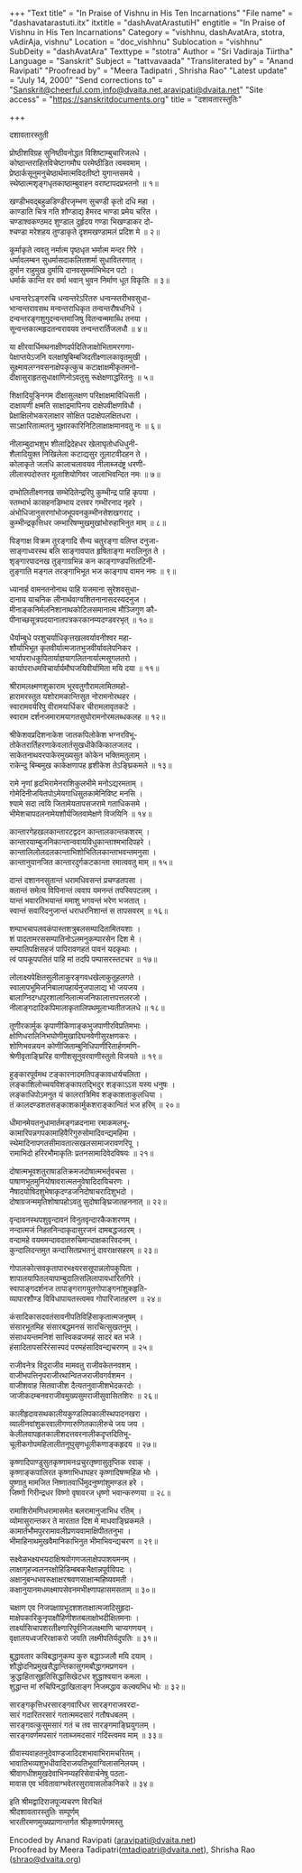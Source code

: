 +++
"Text title" = "In Praise of Vishnu in His Ten Incarnations"
"File name" = "dashavatarastuti.itx"
itxtitle = "dashAvatArastutiH"
engtitle = "In Praise of Vishnu in His Ten Incarnations"
Category = "vishhnu, dashAvatAra, stotra, vAdirAja, vishnu"
Location = "doc_vishhnu"
Sublocation = "vishhnu"
SubDeity = "dashAvatAra"
Texttype = "stotra"
Author = "Sri Vadiraja Tiirtha"
Language = "Sanskrit"
Subject = "tattvavaada"
"Transliterated by" = "Anand Ravipati"
"Proofread by" = "Meera Tadipatri , Shrisha Rao"
"Latest update" = "July 14, 2000"
"Send corrections to" = "Sanskrit@cheerful.com,info@dvaita.net,aravipati@dvaita.net"
"Site access" = "https://sanskritdocuments.org"
title = "दशावतारस्तुतिः"

+++
  
 दशावतारस्तुती   
  
प्रोष्ठीशविग्रह सुनिष्ठीवनोद्धत विशिष्टाम्बुचारिजलधे  ।  
कोष्ठान्तराहितविचेष्टागमौघ परमेष्ठीडित त्वमवमाम्  ।  
प्रेष्ठार्कसूनुमनुचेष्ठार्थमात्मविदतीष्टो युगान्तसमये  ।  
स्थेष्ठात्मश‍ृङ्गधृतकाष्ठाम्बुवाहन वराष्टापदप्रभतनो  ॥ १॥  
  
खण्डीभवद्बहुळडिण्डीरजृम्भण सुचण्डी कृतो दधि महा  ।  
काण्डाति चित्र गति शौण्डाद्य हैमरद भाण्डा प्रमेय चरित  ।  
चण्डाश्वकण्ठमद शुण्डाल दुर्हृदय गण्डा भिखण्डाकर दो-  
श्चण्डा मरेशहय तुण्डाकृते दृशमखण्डामलं प्रदिश मे  ॥ २॥  
  
कूर्माकृते त्ववतु नर्मात्म पृष्ठधृत भर्मात्म मन्दर गिरे  ।  
धर्मावलम्बन सुधर्मासदाकलितशर्मा सुधावितरणात्  ।  
दुर्मान राहुमुख दुर्मायि दानवसुमर्माभिभेदन पटो  ।  
धर्मार्क कान्ति वर वर्मा भवान् भुवन निर्माण धूत विकृतिः  ॥ ३॥  
  
धन्वन्तरेऽङ्गरुचि धन्वन्तरेऽरितरु धन्वन्स्तरीभवसुधा-  
भान्वन्तरावसथ मन्वन्तराधिकृत तन्वन्तरौषधनिधे  ।  
दन्वन्तरङ्गशुगुदन्वन्तमाजिषु वितन्वन्ममाब्धि तनया  ।  
सून्वन्तकात्महृदतन्वरावयव तन्वन्तरार्तिजलधौ  ॥ ४॥  
  
या क्षीरवार्धिमथनाक्षीणदर्पदितिजाक्षोभितामरगणा-  
पेक्षाप्तयेऽजनि वलक्षांषुबिम्बजिदतीक्ष्णालकावृतमुखी  ।  
सूक्ष्मावलग्नवसनाक्षेपकृत्कुच कटाक्षाक्षमीकृतमनो-  
दीक्षासुराहृतसुधाक्षाणिनोऽवतुसु रूक्षेक्षणाद्धरितनुः  ॥ ५॥  
  
शिक्षादियुङ्निगम दीक्षासुलक्षण परिक्षाक्षमाविधिसती  ।  
दाक्षायणी क्षमति साक्षाद्रमापिनय दाक्षेपवीक्षणविधौ  ।  
प्रेक्षाक्षिलोभकरलाक्षार सोक्षित पदाक्षेपलक्षितधरा  ।  
साऽक्षारितात्मतनु भूक्षारकारिनिटिलाक्षाक्षमानवतु नः  ॥ ६॥  
  
नीलाम्बुदाभशुभ शीलाद्रिदेहधर खेलाघृतोधधिधुनी-  
शैलादियुक्त निखिलेला कटाद्यसुर तूलाटवीदहन ते  ।  
कोलाकृते जलधि कालाचलावयव नीलाब्जदंष्ट्र धरणी-  
लीलास्पदोरुतर मूलाशियोगिवर जालाभिवन्दित नमः  ॥ ७॥  
  
दम्भोलितीक्ष्णनख सम्भेदितेन्द्ररिपु कुम्भीन्द्र पाहि कृपया  ।  
स्तम्भार्भ कासहनडिम्भाय दत्तवर गम्भीरनाद नृहरे  ।  
अंभोधिजानुसरणांभोजभूपवनकुम्भीनसेशखगराट्  ।  
कुम्भीन्द्रकृत्तिधर जम्भारिषण्मुखमुखांभोरुहाभिनुत माम्  ॥ ८॥  
  
पिङ्गाक्ष विक्रम तुरङ्गादि सैन्य चतुरङ्गा वलिप्त दनुजा-  
साङ्गाध्वरस्थ बलि साङ्गावपात हृषिताङ्गा मरालिनुत ते  ।  
श‍ृङ्गारपादनख तुङ्गाग्रभिन्न कन काङ्गाण्डपत्तितटिनी-  
तुङ्गाति मङ्गल तरङ्गाभिभूत भज काङ्गाघ वामन नमः  ॥ ९॥  
  
ध्यानार्ह वामनतनोनाथ पाहि यजमाना सुरेशवसुधा-  
दानाय याचनिक लीनार्थवाग्वशितनानासदस्यदनुज  ।  
मीनाङ्कनिर्मलनिशानाथकोटिलसमानात्म मौञ्जिगुण कौ-  
पीनाच्छसूत्रपदयानातपत्रकरकानम्यदण्डवरभृत्  ॥ १०॥  
  
धैर्याम्बुधे परशुचर्याधिकृत्तखलवर्यावनीश्वर महा-  
शौर्याभिभूत कृतवीर्यात्मजातभुजवीर्यावलेपनिकर  ।  
भार्यापराधकुपितार्याज्ञयागलितनार्यात्मसूगलतरो  ।  
कार्यापराधमविचार्यार्यमौघजयिवीर्यामिता मयि दया  ॥ ११॥  
  
श्रीरामलक्ष्मणशुकाराम भूरवतुगौरामलामितमहो-  
हारामरस्तुत यशोरामकान्तिसुत नोरामनोरथहर  ।  
स्वारामवर्यरिपु वीरामयार्धिकर चीरामलावृतकटे ।  
स्वाराम दर्शनजमारामयागतसुघोरामनोरमलब्धकलह  ॥ १२॥  
  
श्रीकेशवप्रदिशनाकेश जातकपिलोकेश भग्नरविभू-  
तोकेतरार्तिहरणाकेवलार्तसुखधीकेकिकालजलद  ।  
साकेतनाथवरपाकेरमुख्यसुत कोकेन भक्तिमतुलाम्  ।  
राकेन्दु बिम्बमुख काकेक्षणापह हृशीकेश तेऽङ्घ्रिकमले  ॥ १३॥  
  
रामे नृणां हृदभिरामेनराशिकुलभीमे मनोऽद्यरमताम्  ।  
गोमेदिनीजयितपोऽमेयगाधिसुतकामेनिविष्ट मनसि  ।  
श्यामे सदा त्वयि जितामेयतापसजरामे गताधिकसमे  ।  
भीमेशचापदलनामेयशौर्यजितवामेक्षणे विजयिनि  ॥ १४॥  
  
कान्तारगेहखलकान्तारटद्वदन कान्तालकान्तकशरम्  ।  
कान्तारयाम्बुजनिकान्तान्ववायविधुकान्ताश्मभादिपहरे  ।  
कान्तालिलोलदलकान्ताभिशोभितिलकान्ताभवन्तमनुसा  ।  
कान्तानुयानजित  कान्तारदुर्गकटकान्ता रमात्ववतु माम्  ॥ १५॥  
  
दान्तं दशाननसुतान्तं धरामधिवसन्तं प्रचण्डतपसा  ।  
क्लान्तं समेत्य विपिनान्तं त्ववाप यमनन्तं तपस्विपटलम्   ।  
यान्तं भवारतिभयान्तं ममाशु भगवन्तं भरेण भजतात्  ।  
स्वान्तं सवारिदनुजान्तं धराधरनिशान्तं स तापसवरम्  ॥ १६॥  
  
शम्पाभचापलवकंपास्तशत्रुबलसम्पादितामितयशाः  ।  
शं पादतामरससम्पातिनोऽलमनुकम्पारसेन दिश मे  ।  
सम्पातिपक्षिसहजं पापिरावणहतं पावनं यदकृथाः  ।  
त्वं पापकूपपतितं पाहि मां तदपि पम्पासरस्तटचर  ॥ १७॥  
  
लोलाक्ष्यपेक्षितसुलीलाकुरङ्गवधखेलाकुतूहलगते  ।  
स्वालापभूमिजनिबालापहार्यनुजपालाद्य भो जयजय  ।  
बालाग्निदग्धपुरशालानिलात्मजनिफालात्तपत्तलरजो  ।  
नीलाङ्गदादिकपिमालाकृतालिपथमूलाभ्यतीतजलधे  ॥ १८॥  
  
तूणीरकार्मुक कृपाणीकिणाङ्कभुजपाणीरविप्रतिमभाः  ।  
क्षोणिधरालिनिभघोणीमुखादिघनवेणीसुरक्षणकरः  ।  
शोणिभवन्नयन कोणीजिताम्बुनिधिपाणीरितार्हणमणि-  
श्रेणीवृताङ्घ्रिरिह वाणीशसूनुवरवाणीस्तुतो विजयते  ॥ १९॥  
  
हुङ्कारपूर्वमथ टङ्कारनादमतिपङ्कावधार्यचलिता  ।  
लङ्काशिलोच्चयविशङ्कापतद्भिदुर शङ्काऽऽस यस्य धनुषः  ।  
लङ्काधिपोऽमनुत यं कालरात्रिमिव शङ्काशताकुलधिया  ।  
तं कालदण्डशतसङ्काशकार्मुकशराङ्कान्वितं भज हरिम्  ॥ २०॥  
  
धीमानमेयतनुधामार्तमङ्गळदनामा रमाकमलभू-  
कामारिपन्नगपकामाहिवैरिगुरुसोमादिवन्द्यमहिमा  ।  
स्थेमादिनापगतसीमावतात्सखलसामाजरावणरिपू  ।  
रामाभिदो हरिरभौमाकृतिः प्रतनसामादिवेदविषयः  ॥ २१॥  
  
दोषात्मभूवशतुराषाडतिक्रमजदोषात्मभर्तृवचसा  ।  
पाषाणभूतमुनियोषावरात्मतनुवेषादिदायिचरणः  ।  
नैषादयोषिदशुभेषाकृदण्डजनिदोषाचरादिशुभदो  ।  
दोषाग्रजन्ममृतिशोषापहोऽवतु सुदोषाङ्घ्रिजातहननात्  ॥ २२॥  
  
वृन्दावनस्थपशुवृन्दावनं विनुतवृन्दारकैकशरणम्  ।  
नन्दात्मजं निहतनिन्दाकृदासुरजनं दामबद्धजठरम्  ।  
वन्दामहे वयममन्दावदातरुचिमान्दाक्षकारिवदनम्  ।  
कुन्दालिदन्तमुत कन्दासितप्रभतनुं दावराक्षसहरम्  ॥ २३॥  
  
गोपालकोत्सवकृतापारभक्ष्यरससूपान्नलोपकुपिता  ।  
शापालयापितलयापाम्बुदालिसलिलापायधारितगिरे  ।  
स्वापाङ्गदर्शनज तापाङ्गरागयुतगोपाङ्गनांशुकहृति-  
व्यापारशौण्ड विविधापायतस्त्वमव गोपारिजातहरण  ॥ २४॥  
  
कंसादिकासदवतंसावनीपतिविहिंसाकृतात्मजनुषम्  ।  
संसारभूतमिह संसारबद्धमनसं सारचित्सुखतनुम्  ।  
संसाधयन्तमनिशं सात्त्विकव्रजमहं सादरं बत भजे  ।  
हंसादितापसरिरंसास्पदं परमहंसादिवन्द्यचरणम्  ॥ २५॥  
  
राजीवनेत्र विदुराजीव मामवतु राजीवकेतनवशम्  ।  
वाजीभपत्तिनृपराजीरथान्वितजराजीवगर्वशमन  ।  
वाजीशवाह सितवाजीश दैत्यतनुवाजीशभेदकरदोः  ।  
जाजीकदम्बनवराजीवमुख्यसुमराजीसुवासितशिरः  ॥ २६॥  
  
कालीहृदावसथकालीयकुण्डलिपकालीस्थपादनखरा  ।  
व्यालीनवांशुकरवालीगणारुणितकालीरुचे जय जय  ।  
केलीलवापहृतकालीशदत्तवरनालीकदृप्तदितिभू-  
चूलीकगोपमहिलालीतनूघुसृणधूलीकणाङ्कहृदय  ॥ २७॥  
  
कृष्णादिपाण्डुसुतकृष्णामनःप्रचुरतृष्णासुतृप्तिक रवाक्  ।  
कृष्णाङ्कपालिरत कृष्णाभिधाघहर कृष्णादिषण्महिळ भोः  ।  
पुष्णातु मामजित निष्णातवार्धिमुदनुष्णांशुमण्डल हरे  ।  
जिष्णो गिरीन्द्रधर विष्णो वृषावरज धृष्णो भवान्करुणया  ॥ २८॥  
  
रामाशिरोमणिधरामासमेत बलरामानुजाभिध रतिम्  ।  
व्योमासुरान्तकर ते मारतात दिश मे माधवाङ्घ्रिकमले  ।  
कामार्तभौमपुररामावलीप्रणयवामाक्षिपीततनुभा  ।  
भीमाहिनाथमुखवैमानिकाभिनुत भीमाभिवन्द्यचरण  ॥ २९॥  
  
सक्ष्वेळभक्ष्यभयदाक्षिश्रवोगणजलाक्षेपपाशयमनम्  ।  
लाक्षागृहज्वलनरक्षोहिडिम्बबकभैक्षान्नपूर्वविपदः  ।  
अक्षानुबन्धभवरूक्षाक्षरश्रवणसाक्षान्महिष्यवमती  ।  
कक्षानुयानमधमक्ष्मापसेवनमभीक्ष्णापहासमसताम्  ॥ ३०॥  
  
चक्षाण एव निजपक्षाग्रभूदशशताक्षात्मजादिसुहृदा-  
माक्षेपकारिकुनृपाक्षौहिणीशतबलाक्षोभदीक्षितमनाः  ।  
तार्क्ष्यासिचापशरतीक्ष्णारिपूर्वनिजलक्ष्माणि चाप्यगणयन्  ।  
वृक्षालयध्वजरिरक्षाकरो जयति लक्ष्मीपतिर्यदुपतिः  ॥ ३१॥  
  
बुद्धावतार कविबद्धानुकम्प कुरु बद्धाञ्जलौ मयि दयाम्  ।  
शौद्धोदनिप्रमुखसैद्धान्तिकासुगमबौद्धागमप्रणयन  ।  
क्रुद्धाहितासुहृतिसिद्धासिखेटधर शुद्धाश्वयान कमला  ।  
शुद्धान्त मां रुचिपिनद्धाखिलाङ्ग निजमद्धाव कल्क्यभिध भोः  ॥ ३२॥  
  
सारङ्गकृत्तिधरसारङ्गवारिधर सारङ्गराजवरदा-  
सारं गदारितरसारं गतात्ममदसारं गतौषधबलम्  ।  
सारङ्गवत्कुसुमसारं गतं च तव सारङ्गमाङ्घ्रियुगलम्  ।  
सारङ्गवर्णमपसारं गताब्जमदसारं गदिंस्त्वमव माम्  ॥ ३३॥  
  
ग्रीवास्यवाहतनुदेवाण्डजादिदशभावाभिरामचरितम्  ।  
भावातिभव्यशुभधीवादिराजयतिभूवाग्विलासनिलयम्  ।  
श्रीवागधीशमुखदेवाभिनम्यहरिसेवार्चनेषु पठता-  
मावास एव भवितावाग्भवेतरसुरावासलोकनिकरे  ॥ ३४॥  
  
इति श्रीमद्वादिराजपूज्यचरण विरचितं  
श्रीदशावतारस्तुतिः सम्पूर्णम्  
 भारतीरमणमुख्यप्राणान्तर्गत श्रीकृष्णार्पणमस्तु  
   
  
  
Encoded by Anand Ravipati (aravipati@dvaita.net)  
Proofread by Meera Tadipatri(mtadipatri@dvaita.net), Shrisha Rao (shrao@dvaita.org)  
  
